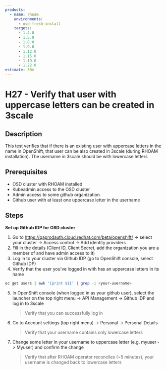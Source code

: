```yaml
---
products:
  - name: rhoam
    environments:
      - osd-fresh-install
    targets:
      - 1.4.0
      - 1.5.0
      - 1.8.0
      - 1.9.0
      - 1.12.0
      - 1.15.0
      - 1.19.0
      - 1.22.0
estimate: 30m
---
```


# H27 - Verify that user with uppercase letters can be created in 3scale

## Description

This test verifies that if there is an existing user with uppercase letters in the name in OpenShift, that user can be also created in 3scale (during RHOAM installation). The username in 3scale should be with lowercase letters

## Prerequisites

- OSD cluster with RHOAM installed
- Kubeadmin access to the OSD cluster
- Admin access to some github organization
- Github user with at least one uppercase letter in the username

## Steps

**Set up Github IDP for OSD cluster**

1. Go to https://qaprodauth.cloud.redhat.com/beta/openshift/ -> select your cluster -> Access control -> Add identity providers
2. Fill in the details (Client ID, Client Secret, add the organization you are a member of and have admin access to it)
3. Log in to your cluster via Github IDP (go to OpenShift console, select Github IDP)
4. Verify that the user you've logged in with has an uppercase letters in its name

```bash
oc get users | awk '{print $1}' | grep -i <your-username>
```

5. In OpenShift console (when logged in as your github user), select the launcher on the top right menu -> API Management -> Github IDP and log in to 3scale
   > Verify that you can successfully log in
6. Go to Account settings (top right menu) -> Personal -> Personal Details
   > Verify that your username contains only lowercase letters
7. Change some letter in your username to uppercase letter (e.g. myuser -> Myuser) and confirm the change
   > Verify that after RHOAM operator reconciles (~5 minutes), your username is changed back to lowercase letters
